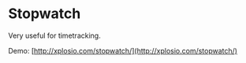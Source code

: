 Stopwatch
=========

Very useful for timetracking.

Demo: [http://xplosio.com/stopwatch/](http://xplosio.com/stopwatch/)
